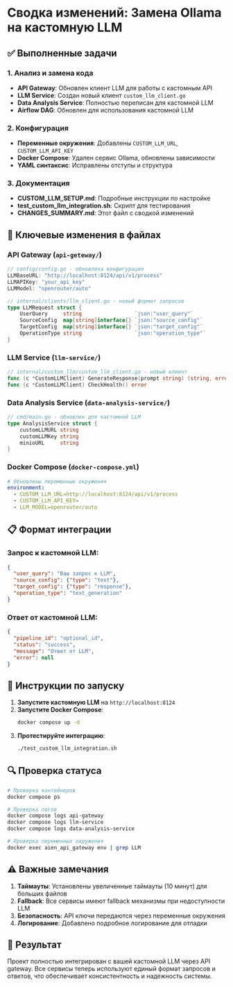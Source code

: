 # Сводка изменений: Замена Ollama на кастомную LLM

## ✅ Выполненные задачи

### 1. Анализ и замена кода
- **API Gateway**: Обновлен клиент LLM для работы с кастомным API
- **LLM Service**: Создан новый клиент `custom_llm_client.go`
- **Data Analysis Service**: Полностью переписан для кастомной LLM
- **Airflow DAG**: Обновлен для использования кастомной LLM

### 2. Конфигурация
- **Переменные окружения**: Добавлены `CUSTOM_LLM_URL`, `CUSTOM_LLM_API_KEY`
- **Docker Compose**: Удален сервис Ollama, обновлены зависимости
- **YAML синтаксис**: Исправлены отступы и структура

### 3. Документация
- **CUSTOM_LLM_SETUP.md**: Подробные инструкции по настройке
- **test_custom_llm_integration.sh**: Скрипт для тестирования
- **CHANGES_SUMMARY.md**: Этот файл с сводкой изменений

## 🔧 Ключевые изменения в файлах

### API Gateway (`api-geteway/`)
```go
// config/config.go - обновлена конфигурация
LLMBaseURL: "http://localhost:8124/api/v1/process"
LLMAPIKey: "your_api_key"
LLMModel: "openrouter/auto"

// internal/clients/llm_client.go - новый формат запросов
type LLMRequest struct {
    UserQuery     string                 `json:"user_query"`
    SourceConfig  map[string]interface{} `json:"source_config"`
    TargetConfig  map[string]interface{} `json:"target_config"`
    OperationType string                 `json:"operation_type"`
}
```

### LLM Service (`llm-service/`)
```go
// internal/custom_llm/custom_llm_client.go - новый клиент
func (c *CustomLLMClient) GenerateResponse(prompt string) (string, error)
func (c *CustomLLMClient) CheckHealth() error
```

### Data Analysis Service (`data-analysis-service/`)
```go
// cmd/main.go - обновлен для кастомной LLM
type AnalysisService struct {
    customLLMURL string
    customLLMKey string
    minioURL     string
}
```

### Docker Compose (`docker-compose.yml`)
```yaml
# Обновлены переменные окружения
environment:
  - CUSTOM_LLM_URL=http://localhost:8124/api/v1/process
  - CUSTOM_LLM_API_KEY=
  - LLM_MODEL=openrouter/auto
```

## 📋 Формат интеграции

### Запрос к кастомной LLM:
```json
{
  "user_query": "Ваш запрос к LLM",
  "source_config": {"type": "text"},
  "target_config": {"type": "response"},
  "operation_type": "text_generation"
}
```

### Ответ от кастомной LLM:
```json
{
  "pipeline_id": "optional_id",
  "status": "success",
  "message": "Ответ от LLM",
  "error": null
}
```

## 🚀 Инструкции по запуску

1. **Запустите кастомную LLM** на `http://localhost:8124`
2. **Запустите Docker Compose**:
   ```bash
   docker compose up -d
   ```
3. **Протестируйте интеграцию**:
   ```bash
   ./test_custom_llm_integration.sh
   ```

## 🔍 Проверка статуса

```bash
# Проверка контейнеров
docker compose ps

# Проверка логов
docker compose logs api-gateway
docker compose logs llm-service
docker compose logs data-analysis-service

# Проверка переменных окружения
docker exec aien_api_gateway env | grep LLM
```

## ⚠️ Важные замечания

1. **Таймауты**: Установлены увеличенные таймауты (10 минут) для больших файлов
2. **Fallback**: Все сервисы имеют fallback механизмы при недоступности LLM
3. **Безопасность**: API ключи передаются через переменные окружения
4. **Логирование**: Добавлено подробное логирование для отладки

## 🎯 Результат

Проект полностью интегрирован с вашей кастомной LLM через API gateway. Все сервисы теперь используют единый формат запросов и ответов, что обеспечивает консистентность и надежность системы.
